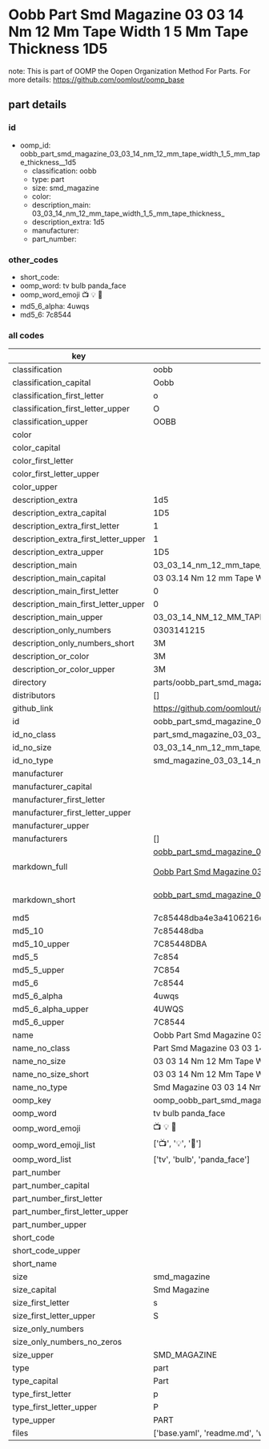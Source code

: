 # Oobb Part Smd Magazine 03 03 14 Nm 12 Mm Tape Width 1 5 Mm Tape Thickness  1D5  

note: This is part of OOMP the Oopen Organization Method For Parts. For more details: https://github.com/oomlout/oomp_base

##  part details





### id
* oomp_id: oobb_part_smd_magazine_03_03_14_nm_12_mm_tape_width_1_5_mm_tape_thickness__1d5
  * classification: oobb
  * type: part
  * size: smd_magazine
  * color: 
  * description_main: 03_03_14_nm_12_mm_tape_width_1_5_mm_tape_thickness_
  * description_extra: 1d5
  * manufacturer: 
  * part_number: 

### other_codes
* short_code: 
* oomp_word: tv bulb panda_face
* oomp_word_emoji :tv: :bulb: :panda_face:
* md5_6_alpha: 4uwqs
* md5_6: 7c8544

### all codes 
| key | value |  
| --- | --- |  
| classification | oobb |  
| classification_capital | Oobb |  
| classification_first_letter | o |  
| classification_first_letter_upper | O |  
| classification_upper | OOBB |  
| color |  |  
| color_capital |  |  
| color_first_letter |  |  
| color_first_letter_upper |  |  
| color_upper |  |  
| description_extra | 1d5 |  
| description_extra_capital | 1D5 |  
| description_extra_first_letter | 1 |  
| description_extra_first_letter_upper | 1 |  
| description_extra_upper | 1D5 |  
| description_main | 03_03_14_nm_12_mm_tape_width_1_5_mm_tape_thickness_ |  
| description_main_capital | 03 03.14 Nm 12 mm Tape Width 1.5 mm Tape Thickness  |  
| description_main_first_letter | 0 |  
| description_main_first_letter_upper | 0 |  
| description_main_upper | 03_03_14_NM_12_MM_TAPE_WIDTH_1_5_MM_TAPE_THICKNESS_ |  
| description_only_numbers | 0303141215 |  
| description_only_numbers_short | 3M |  
| description_or_color | 3M |  
| description_or_color_upper | 3M |  
| directory | parts/oobb_part_smd_magazine_03_03_14_nm_12_mm_tape_width_1_5_mm_tape_thickness__1d5 |  
| distributors | [] |  
| github_link | https://github.com/oomlout/oomlout_oomp_part_src/tree/main/parts/oobb_part_smd_magazine_03_03_14_nm_12_mm_tape_width_1_5_mm_tape_thickness__1d5/working |  
| id | oobb_part_smd_magazine_03_03_14_nm_12_mm_tape_width_1_5_mm_tape_thickness__1d5 |  
| id_no_class | part_smd_magazine_03_03_14_nm_12_mm_tape_width_1_5_mm_tape_thickness__1d5 |  
| id_no_size | 03_03_14_nm_12_mm_tape_width_1_5_mm_tape_thickness__1d5 |  
| id_no_type | smd_magazine_03_03_14_nm_12_mm_tape_width_1_5_mm_tape_thickness__1d5 |  
| manufacturer |  |  
| manufacturer_capital |  |  
| manufacturer_first_letter |  |  
| manufacturer_first_letter_upper |  |  
| manufacturer_upper |  |  
| manufacturers | [] |  
| markdown_full | [oobb_part_smd_magazine_03_03_14_nm_12_mm_tape_width_1_5_mm_tape_thickness__1d5](https://github.com/oomlout/oomlout_oomp_part_src/tree/main/parts/oobb_part_smd_magazine_03_03_14_nm_12_mm_tape_width_1_5_mm_tape_thickness__1d5/working)<br>[](https://github.com/oomlout/oomlout_oomp_part_src/tree/main/parts/oobb_part_smd_magazine_03_03_14_nm_12_mm_tape_width_1_5_mm_tape_thickness__1d5/working)<br>[Oobb Part Smd Magazine 03 03 14 Nm 12 Mm Tape Width 1 5 Mm Tape Thickness  1D5](https://github.com/oomlout/oomlout_oomp_part_src/tree/main/parts/oobb_part_smd_magazine_03_03_14_nm_12_mm_tape_width_1_5_mm_tape_thickness__1d5/working)<br><br> |  
| markdown_short | [oobb_part_smd_magazine_03_03_14_nm_12_mm_tape_width_1_5_mm_tape_thickness__1d5](https://github.com/oomlout/oomlout_oomp_part_src/tree/main/parts/oobb_part_smd_magazine_03_03_14_nm_12_mm_tape_width_1_5_mm_tape_thickness__1d5/working)<br><br> |  
| md5 | 7c85448dba4e3a4106216ef2331f250a |  
| md5_10 | 7c85448dba |  
| md5_10_upper | 7C85448DBA |  
| md5_5 | 7c854 |  
| md5_5_upper | 7C854 |  
| md5_6 | 7c8544 |  
| md5_6_alpha | 4uwqs |  
| md5_6_alpha_upper | 4UWQS |  
| md5_6_upper | 7C8544 |  
| name | Oobb Part Smd Magazine 03 03 14 Nm 12 Mm Tape Width 1 5 Mm Tape Thickness  1D5 |  
| name_no_class | Part Smd Magazine 03 03 14 Nm 12 Mm Tape Width 1 5 Mm Tape Thickness  1D5 |  
| name_no_size | 03 03 14 Nm 12 Mm Tape Width 1 5 Mm Tape Thickness  1D5 |  
| name_no_size_short | 03 03 14 Nm 12 Mm Tape Width 1 5 Mm Tape Thickness  1D5 |  
| name_no_type | Smd Magazine 03 03 14 Nm 12 Mm Tape Width 1 5 Mm Tape Thickness  1D5 |  
| oomp_key | oomp_oobb_part_smd_magazine_03_03_14_nm_12_mm_tape_width_1_5_mm_tape_thickness__1d5 |  
| oomp_word | tv bulb panda_face |  
| oomp_word_emoji | :tv: :bulb: :panda_face: |  
| oomp_word_emoji_list | [':tv:', ':bulb:', ':panda_face:'] |  
| oomp_word_list | ['tv', 'bulb', 'panda_face'] |  
| part_number |  |  
| part_number_capital |  |  
| part_number_first_letter |  |  
| part_number_first_letter_upper |  |  
| part_number_upper |  |  
| short_code |  |  
| short_code_upper |  |  
| short_name |  |  
| size | smd_magazine |  
| size_capital | Smd Magazine |  
| size_first_letter | s |  
| size_first_letter_upper | S |  
| size_only_numbers |  |  
| size_only_numbers_no_zeros |  |  
| size_upper | SMD_MAGAZINE |  
| type | part |  
| type_capital | Part |  
| type_first_letter | p |  
| type_first_letter_upper | P |  
| type_upper | PART |  
| files | ['base.yaml', 'readme.md', 'working.json', 'working.yaml'] |  
